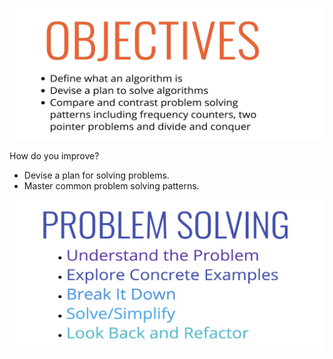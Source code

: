 ![image](.attachments/ce3485938f3dd00a5a7f5c43a63fc10ca8270102.png)

How do you improve?
- Devise a plan for solving problems.
- Master common problem solving patterns.



![image](.attachments/35ac7e4f6c1197a385bdd14ba4b2df2551a47a15.png)

